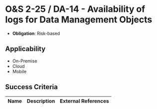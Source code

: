 # O&S 2-25 / DA-14 - Availability of logs for Data Management Objects

- **Obligation**: Risk-based






## Applicability

- On-Premise
- Cloud
- Mobile



## Success Criteria

| Name | Description | External References |
| ----- | ---------- | ------------------- |

